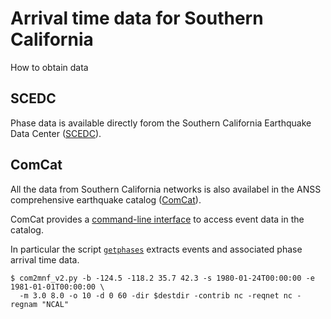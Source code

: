 # Arrival time data for Southern California

How to obtain data

## SCEDC

Phase data is available directly forom the Southern California Earthquake Data Center
([SCEDC](https://scedc.caltech.edu/index.html)).


## ComCat

All the data from Southern California networks is also availabel in the 
ANSS comprehensive earthquake catalog ([ComCat](https://earthquake.usgs.gov/data/comcat/)).


ComCat provides a [command-line interface](https://github.com/usgs/libcomcat/blob/master/docs/cli.md)
to access event data in the catalog.

In particular the script [`getphases`](https://github.com/usgs/libcomcat/blob/master/docs/cli.md#getphases)
extracts events and associated phase arrival time data.

```console
$ com2mnf_v2.py -b -124.5 -118.2 35.7 42.3 -s 1980-01-24T00:00:00 -e 1981-01-01T00:00:00 \
  -m 3.0 8.0 -o 10 -d 0 60 -dir $destdir -contrib nc -reqnet nc -regnam "NCAL"
```
